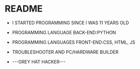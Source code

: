 # README



* I STARTED PROGRAMMING SINCE I WAS 11 YEARS OLD

* PROGRAMMING LANGUAGE BACK-END:PYTHON

* PROGRAMMING LANGUAGES FRONT-END:CSS, HTML, JS

* TROUBLESHOOTER AND PC/HARDWARE BUILDER

* ---GREY HAT HACKER---
